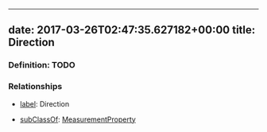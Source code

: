 
---
date: 2017-03-26T02:47:35.627182+00:00
title: Direction
---
### Definition: TODO

### Relationships

* [label](http://www.w3.org/2000/01/rdf-schema#label): Direction

* [subClassOf](http://www.w3.org/2000/01/rdf-schema#subClassOf): [MeasurementProperty](https://brickschema.org/schema/1.0/Brick#MeasurementProperty)
